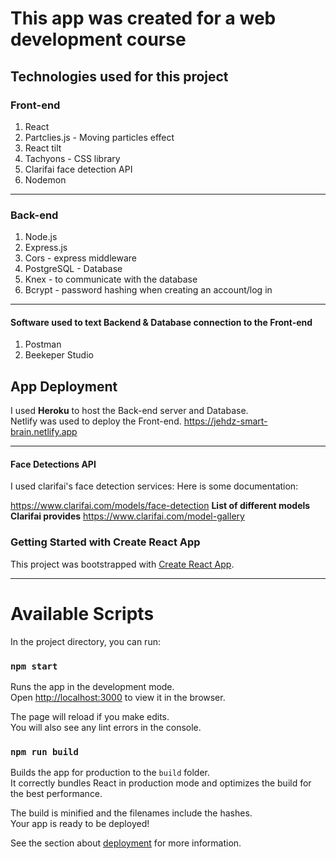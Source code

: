 # This app was created for a web development course

## Technologies used for this project 

### Front-end 
1. React 
2. Partclies.js - Moving particles effect 
3. React tilt 
4. Tachyons - CSS library 
5. Clarifai face detection API
6. Nodemon

------------------------

### Back-end 
1. Node.js 
2. Express.js
3. Cors - express middleware 
4. PostgreSQL - Database 
5. Knex - to communicate with the database
6. Bcrypt - password hashing when creating an account/log in 

------------------------

#### Software used to text Backend & Database connection to the Front-end

1. Postman 
2. Beekeper Studio


## App Deployment 

I used **Heroku** to host the Back-end server and Database. <br>
Netlify was used to deploy the Front-end. <https://jehdz-smart-brain.netlify.app>

---------------------------



#### Face Detections API

I used clarifai's face detection services: Here is some documentation:

<https://www.clarifai.com/models/face-detection>
**List of different models Clarifai provides** 
<https://www.clarifai.com/model-gallery>

### Getting Started with Create React App

This project was bootstrapped with [Create React App](https://github.com/facebook/create-react-app).




--------------------------------


# Available Scripts

In the project directory, you can run:

### `npm start`

Runs the app in the development mode.\
Open [http://localhost:3000](http://localhost:3000) to view it in the browser.

The page will reload if you make edits.\
You will also see any lint errors in the console.

### `npm run build`

Builds the app for production to the `build` folder.\
It correctly bundles React in production mode and optimizes the build for the best performance.

The build is minified and the filenames include the hashes.\
Your app is ready to be deployed!

See the section about [deployment](https://facebook.github.io/create-react-app/docs/deployment) for more information.
